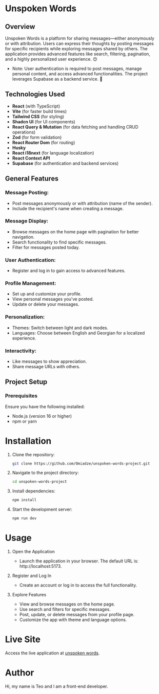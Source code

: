 # Unspoken Words

## Overview

Unspoken Words is a platform for sharing messages—either anonymously or with attribution. Users can express their thoughts by posting messages for specific recipients while exploring messages shared by others. The application provides advanced features like search, filtering, pagination, and a highly personalized user experience. 😊

- Note: User authentication is required to post messages, manage personal content, and access advanced functionalities. The project leverages Supabase as a backend service. 🚀

## Technologies Used

- **React** (with TypeScript)
- **Vite** (for faster build times)
- **Tailwind CSS** (for styling)
- **Shadcn UI** (for UI components)
- **React Query & Mutation** (for data fetching and handling CRUD operations)
- **Zod** (for form validation)
- **React Router Dom** (for routing)
- **Husky**
- **React i18next** (for language localization)
- **React Context API**
- **Supabase** (for authentication and backend services)

## General Features

### Message Posting:

- Post messages anonymously or with attribution (name of the sender).
- Include the recipient's name when creating a message.

### Message Display:

- Browse messages on the home page with pagination for better navigation.
- Search functionality to find specific messages.
- Filter for messages posted today.

### User Authentication:

- Register and log in to gain access to advanced features.

### Profile Management:

- Set up and customize your profile.
- View personal messages you've posted.
- Update or delete your messages.

### Personalization:

- Themes: Switch between light and dark modes.
- Languages: Choose between English and Georgian for a localized experience.

### Interactivity:

- Like messages to show appreciation.
- Share message URLs with others.

## Project Setup

### Prerequisites

Ensure you have the following installed:

- Node.js (version 16 or higher)
- npm or yarn

# Installation

1. Clone the repository:
   ```bash
   git clone https://github.com/Omiadze/unspoken-words-project.git
   ```
2. Navigate to the project directory:
   ```bash
   cd unspoken-words-project
   ```
3. Install dependencies:
   ```bash
   npm install
   ```
4. Start the development server:
   ```bash
   npm run dev
   ```

# Usage

1. Open the Application

   - Launch the application in your browser. The default URL is: http://localhost:5173.

2. Register and Log In

   - Create an account or log in to access the full functionality.

3. Explore Features

   - View and browse messages on the home page.
   - Use search and filters for specific messages.
   - Post, update, or delete messages from your profile page.
   - Customize the app with theme and language options.

# Live Site

Access the live application at [unspoken words](https://anonymous-messages-project.vercel.app/en).

# Author

Hi, my name is Teo and I am a front-end developer.

